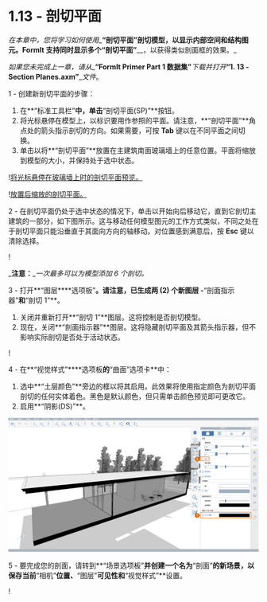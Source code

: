 # 1.13 - 剖切平面

_在本章中，您将学习如何使用__**“剖切平面”**__剖切模型，以显示内部空间和结构图元。FormIt 支持同时显示多个__**“剖切平面”**__，以获得类似剖面框的效果。_

_如果您未完成上一章，请从__**“FormIt Primer Part 1 数据集”**_下载并打开_**“1\. 13 - Section Planes.axm”**__文件_。

1 - 创建新剖切平面的步骤：

1. 在**“标准工具栏”**中，单击**“剖切平面(SP)”**按钮。
2. 将光标悬停在模型上，以标识要用作参照的平面。请注意，**“剖切平面”**角点处的箭头指示剖切的方向。如果需要，可按 **Tab** 键以在不同平面之间切换。
3. 单击以将**“剖切平面”**放置在主建筑南面玻璃墙上的任意位置。平面将缩放到模型的大小，并保持处于选中状态。

\![将光标悬停在玻璃墙上时的剖切平面预览。](<../../.gitbook/assets/0 (6).png>)

\![放置后缩放的剖切平面。](<../../.gitbook/assets/1 (19) (1).png>)

2 - 在剖切平面仍处于选中状态的情况下，单击以开始向后移动它，直到它剖切主建筑的一部分，如下图所示。这与移动任何模型图元的工作方式类似，不同之处在于剖切平面只能沿垂直于其面向方向的轴移动。对位置感到满意后，按 **Esc** 键以清除选择。

\![](<../../.gitbook/assets/2 (11) (1).png>)

_**注意：**__一次最多可以为模型添加 6 个剖切。_

3 - 打开**“图层****选项板”**。请注意，已生成两 (2) 个新图层 -**“剖面指示器”**和**“剖切 1”**。

1. 关闭并重新打开**“剖切 1”**图层。这将控制是否剖切模型。
2. 现在，关闭**“剖面指示器”**图层。这将隐藏剖切平面及其箭头指示器，但不影响实际剖切是否处于活动状态。

\![](<../../.gitbook/assets/3 (6) (1).png>)

4 - 在**“视觉样式”****选项板**的**“曲面”选项卡**中：

1. 选中**“土层颜色”**旁边的框以将其启用。此效果将使用指定颜色为剖切平面剖切的任何实体着色。黑色是默认颜色，但只需单击颜色预览即可更改它。
2. 启用**“阴影(DS)”**。

![](../../.gitbook/assets/poche.png)

5 - 要完成您的剖面，请转到**“场景选项板”**并创建一个名为**“剖面”**的新场景，以保存当前**“相机”**位置、**“图层”**可见性和**“视觉样式”**设置。

\![](<../../.gitbook/assets/5 (7).png>)
